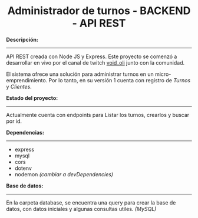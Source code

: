 <h1 align="center">Administrador de turnos - BACKEND - API REST</h1>

**Descripción:**
***

API REST creada con Node JS y Express.
Este proyecto se comenzó a desarrollar en vivo por el canal de twitch <a href="https://www.twitch.tv/void_oli" Target="_blank">void_oli</a> junto con la comunidad.

El sistema ofrece una solución para administrar turnos en un micro-emprendimiento. Por lo tanto, en su versión 1 cuenta con registro de *Turnos* y *Clientes*.

**Estado del proyecto:**
***

Actualmente cuenta con endpoints para Listar los turnos, crearlos y buscar por id.

**Dependencias:**
***

- express
- mysql
- cors
- dotenv
- nodemon *(cambiar a devDependencies)*

**Base de datos:**
***

En la carpeta database, se encuentra una query para crear la base de datos, con datos iniciales y algunas consultas utiles. *(MySQL)*
